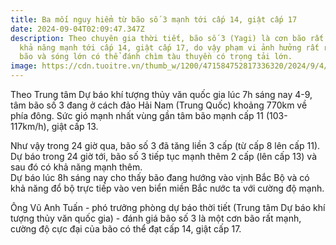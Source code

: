 ```yaml
---
title: Ba mối nguy hiểm từ bão số 3 mạnh tới cấp 14, giật cấp 17
date: 2024-09-04T02:09:47.347Z
description: Theo chuyên gia thời tiết, bão số 3 (Yagi) là cơn bão rất mạnh, có
  khả năng mạnh tới cấp 14, giật cấp 17, do vậy phạm vi ảnh hưởng rất rộng, gió
  bão và sóng lớn có thể đánh chìm tàu thuyền có trọng tải lớn.
image: https://cdn.tuoitre.vn/thumb_w/1200/471584752817336320/2024/9/4/vnapotalnamdinhkeugoitauthuyenvaonoitranhtrubaoso37571023-1725416692624520847856.jpg
---
```

Theo Trung tâm Dự báo khí tượng thủy văn quốc gia lúc 7h sáng nay 4-9, tâm bão số 3 đang ở cách đảo Hải Nam (Trung Quốc) khoảng 770km về phía đông. Sức gió mạnh nhất vùng gần tâm bão mạnh cấp 11 (103-117km/h), giật cấp 13.



Như vậy trong 24 giờ qua, bão số 3 đã tăng liền 3 cấp (từ cấp 8 lên cấp 11). Dự báo trong 24 giờ tới, bão số 3 tiếp tục mạnh thêm 2 cấp (lên cấp 13) và sau đó có khả năng mạnh thêm.\
Dự báo lúc 8h sáng nay cho thấy bão đang hướng vào vịnh Bắc Bộ và có khả năng đổ bộ trực tiếp vào ven biển miền Bắc nước ta với cường độ mạnh.



Ông Vũ Anh Tuấn - phó trưởng phòng dự báo thời tiết (Trung tâm Dự báo khí tượng thủy văn quốc gia) - đánh giá bão số 3 là một cơn bão rất mạnh, cường độ cực đại của bão có thể đạt cấp 14, giật cấp 17.